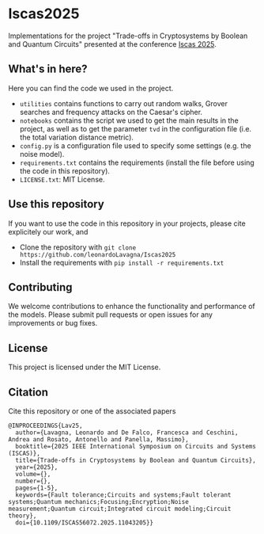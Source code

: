# Iscas2025

Implementations for the project "Trade-offs in Cryptosystems by Boolean and Quantum Circuits" presented at the conference [Iscas 2025](https://2025.ieee-iscas.org/).

## What's in here?
Here you can find the code we used in the project.
* `utilities` contains functions to carry out random walks, Grover searches and frequency attacks on the Caesar's cipher.
* `notebooks` contains the script we used to get the main results in the project, as well as to get the parameter `tvd` in the configuration file (i.e. the total variation distance metric).
* `config.py` is a configuration file used to specify some settings (e.g. the noise model).
* `requirements.txt` contains the requirements (install the file before using the code in this repository).
* `LICENSE.txt`: MIT License.

## Use this repository
If you want to use the code in this repository in your projects, please cite explicitely our work, and
* Clone the repository with `git clone https://github.com/leonardoLavagna/Iscas2025`
* Install the requirements with `pip install -r requirements.txt`

## Contributing
We welcome contributions to enhance the functionality and performance of the models. Please submit pull requests or open issues for any improvements or bug fixes.

## License
This project is licensed under the MIT License.

## Citation
Cite this repository or one of the associated papers 
```
@INPROCEEDINGS{Lav25,
  author={Lavagna, Leonardo and De Falco, Francesca and Ceschini, Andrea and Rosato, Antonello and Panella, Massimo},
  booktitle={2025 IEEE International Symposium on Circuits and Systems (ISCAS)}, 
  title={Trade-offs in Cryptosystems by Boolean and Quantum Circuits}, 
  year={2025},
  volume={},
  number={},
  pages={1-5},
  keywords={Fault tolerance;Circuits and systems;Fault tolerant systems;Quantum mechanics;Focusing;Encryption;Noise measurement;Quantum circuit;Integrated circuit modeling;Circuit theory},
  doi={10.1109/ISCAS56072.2025.11043205}}
``` 

